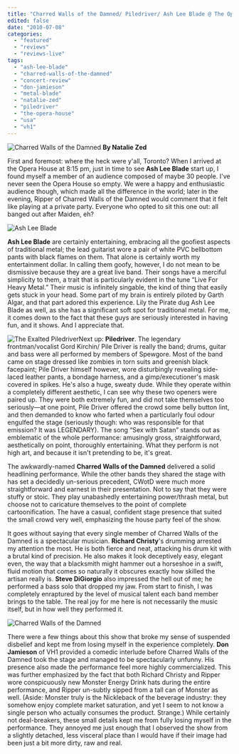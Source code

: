 ```yaml
---
title: "Charred Walls of the Damned/ Piledriver/ Ash Lee Blade @ The Opera House, Toronto ON July 4, 2010"
edited: false
date: "2010-07-08"
categories:
  - "featured"
  - "reviews"
  - "reviews-live"
tags:
  - "ash-lee-blade"
  - "charred-walls-of-the-damned"
  - "concert-review"
  - "don-jamieson"
  - "metal-blade"
  - "natalie-zed"
  - "piledriver"
  - "the-opera-house"
  - "usa"
  - "vh1"
---
```


![Charred Walls of the Damned](http://www.hellbound.ca/wp-content/uploads/2010/07/IMG_1563.jpg "Charred Walls of the Damned") **By Natalie Zed**

First and foremost: where the heck were y'all, Toronto? When I arrived at the Opera House at 8:15 pm, just in time to see **Ash Lee Blade** start up, I found myself a member of an audience composed of maybe 30 people. I've never seen the Opera House so empty. We were a happy and enthusiastic audience though, which made all the difference in the world; later in the evening, Ripper of Charred Walls of the Damned would comment that it felt like playing at a private party. Everyone who opted to sit this one out: all banged out after Maiden, eh?

![Ash Lee Blade](http://www.hellbound.ca/wp-content/uploads/2010/07/IMG_1545.jpg "Ash Lee Blade")

**Ash Lee Blade** are certainly entertaining, embracing all the goofiest aspects of traditional metal; the lead guitarist wore a pair of white PVC bellbottom pants with black flames on them. That alone is certainly worth my entertainment dollar. In calling them goofy, however, I do not mean to be dismissive because they are a great live band. Their songs have a merciful simplicity to them, a trait that is particularly evident in the tune “Live For Heavy Metal.” Their music is infinitely singable, the kind of thing that easily gets stuck in your head. Some part of my brain is entirely piloted by Garth Algar, and that part adored this experience. Lily the Pirate dug Ash Lee Blade as well, as she has a significant soft spot for traditional metal. For me, it comes down to the fact that these guys are seriously interested in having fun, and it shows. And I appreciate that.

![The Exalted Piledriver](http://www.hellbound.ca/wp-content/uploads/2010/07/IMG_1555.jpg "The Exalted Piledriver")Next up: **Piledriver**. The legendary frontman/vocalist Gord Kirchin/ Pile Driver is really the band; drums, guitar and bass were all performed by members of Spewgore. Most of the band came on stage dressed like zombies in torn suits and greenish black facepaint; Pile Driver himself however, wore disturbingly revealing side-laced leather pants, a bondage harness, and a gimp/executioner's mask covered in spikes. He's also a huge, sweaty dude. While they operate within a completely different aesthetic, I can see why these two openers were paired up. They were both extremely fun, and did not take themselves too seriously—at one point, Pile Driver offered the crowd some belly button lint, and then demanded to know who farted when a particularly foul odour engulfed the stage (seriously though: who was responsible for that emission? It was LEGENDARY). The song “Sex with Satan” stands out as emblematic of the whole performance: amusingly gross, straightforward, aesthetically on point, thoroughly entertaining. What they perform is not high art, and because it isn't pretending to be, it's great.

The awkwardly-named **Charred Walls of the Damned** delivered a solid headlining performance. While the other bands they shared the stage with has set a decidedly un-serious precedent, CWotD were much more straightforward and earnest in their presentation. Not to say that they were stuffy or stoic. They play unabashedly entertaining power/thrash metal, but choose not to caricature themselves to the point of complete cartoonification. The have a casual, confident stage presence that suited the small crowd very well, emphasizing the house party feel of the show.

It goes without saying that every single member of Charred Walls of the Damned is a spectacular musician. **Richard Christy**'s drumming arrested my attention the most. He is both fierce and neat, attacking his drum kit with a brutal kind of precision. He also makes it look deceptively easy, elegant even, the way that a blacksmith might hammer out a horseshoe in a swift, fluid motion that comes so naturally it obscures exactly how skilled the artisan really is. **Steve DiGiorgio** also impressed the hell out of me; he performed a bass solo that dropped my jaw. From start to finish, I was completely enraptured by the level of musical talent each band member brings to the table. The real joy for me here is not necessarily the music itself, but in how well they performed it.

![Charred Walls of the Damned](http://www.hellbound.ca/wp-content/uploads/2010/07/IMG_1570.jpg "Charred Walls of the Damned")

There were a few things about this show that broke my sense of suspended disbelief and kept me from losing myself in the experience completely. **Don Jamieson** of VH1 provided a comedic interlude before Charred Walls of the Damned took the stage and managed to be spectacularly unfunny. His presence also made the performance feel more highly commercialized. This was further emphasized by the fact that both Richard Christy and Ripper wore conspicuously new Monster Energy Drink hats during the entire performance, and Ripper un-subtly sipped from a tall can of Monster as well. (Aside: Monster truly is the Nickleback of the beverage industry: they somehow enjoy complete market saturation, and yet I seem to not know a single person who actually consumes the product. Strange.) While certainly not deal-breakers, these small details kept me from fully losing myself in the performance. They annoyed me just enough that I observed the show from a slightly detached, less visceral place than I would have if their image had been just a bit more dirty, raw and real.
